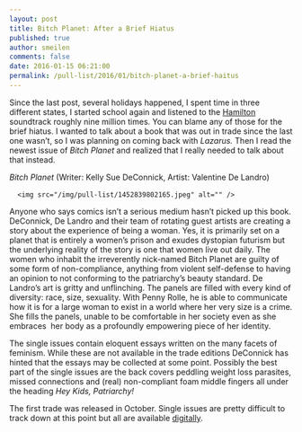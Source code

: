 ```yaml
---
layout: post
title: Bitch Planet: After a Brief Hiatus
published: true
author: smeilen
comments: false
date: 2016-01-15 06:21:00
permalink: /pull-list/2016/01/bitch-planet-a-brief-haitus
---
```

<p>Since the last post, several holidays happened, I spent time in three different states, I started school again and listened to the <a href="https://itun.es/us/6O3g9">Hamilton</a> soundtrack roughly nine million times. You can blame any of those for the brief hiatus. I wanted to talk about a book that was out in trade since the last one wasn’t, so I was planning on coming back with <em>Lazarus. </em>Then I read the newest issue of <em>Bitch Planet</em> and realized that I really needed to talk about that instead.&nbsp;</p><p><em>Bitch Planet</em>&nbsp;(Writer: Kelly Sue DeConnick, Artist: Valentine De Landro)</p>

      <img src="/img/pull-list/1452839802165.jpeg" alt="" />


<p>Anyone who says comics isn’t a serious medium hasn’t picked up this book. DeConnick, De Landro and their team of rotating guest artists are creating a story about the experience of being a woman. Yes, it is primarily set on a planet that is entirely a women’s prison and exudes dystopian futurism but the underlying reality of the story is one that women live out daily. The women who inhabit the irreverently nick-named Bitch Planet are guilty of some form of non-compliance, anything from violent self-defense to having an opinion to not conforming to the patriarchy’s beauty standard. De Landro’s art is gritty and unflinching. The panels are filled with every kind of diversity: race, size, sexuality. With Penny Rolle, he is able to communicate how it is for a large woman to exist in a world where her very size is a crime. She fills the panels, unable to be comfortable in her society even as she embraces &nbsp;her body as a profoundly empowering piece of her identity.&nbsp;</p><p>The single issues contain eloquent essays written on the many facets of feminism. While these are not available in the trade editions DeConnick has hinted that the essays may be collected at some point. Possibly the best part of the single issues are the back covers peddling weight loss parasites, missed connections and (real) non-compliant foam middle fingers all under the heading <em>Hey Kids, Patriarchy!</em></p><p>The first trade was released in October. Single issues are pretty difficult to track down at this point but all are available <a href="https://imagecomics.com/comics/series/bitch-planet">digitally</a>.</p>
